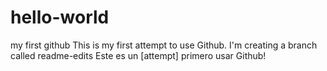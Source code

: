 # hello-world
my first github
This is my first attempt to use Github. I'm creating a branch called readme-edits
Este es un [attempt] primero usar Github!
